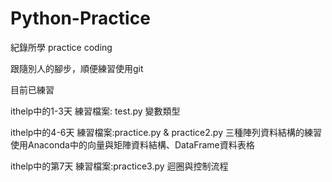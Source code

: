 ﻿# Python-Practice
紀錄所學 practice coding

跟隨別人的腳步，順便練習使用git

目前已練習

ithelp中的1-3天 練習檔案:
test.py 變數類型

ithelp中的4-6天 練習檔案:practice.py & practice2.py
三種陣列資料結構的練習
使用Anaconda中的向量與矩陣資料結構、DataFrame資料表格

ithelp中的第7天 練習檔案:practice3.py 
迴圈與控制流程